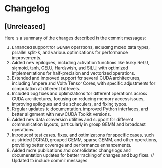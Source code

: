 
# Changelog

## [Unreleased]
Here is a summary of the changes described in the commit messages:

1. Enhanced support for GEMM operations, including mixed data types, parallel split-k, and various optimizations for performance improvements.
2. Added new epilogues, including activation functions like leaky ReLU, sigmoid, tanh, GELU, Hardswish, and SiLU, with optimized implementations for half-precision and vectorized operations.
3. Extended and improved support for several CUDA architectures, including Ampere and Volta Tensor Cores, with specific adjustments for computation at different bit levels.
4. Included bug fixes and optimizations for different operations across CUDA architectures, focusing on reducing memory access issues, improving epilogues and tile schedulers, and fixing typos.
5. Regular updates to documentation, improved Python interfaces, and better alignment with new CUDA Toolkit versions.
6. Added new data conversion utilities and support for different communication layouts, particularly in group GEMM and broadcast operations.
7. Introduced test cases, fixes, and optimizations for specific cases, such as strided DGRAD, grouped GEMM, sparse GEMM, and other operations, providing better coverage and performance enhancements.
8. Added more publications and consolidated changelogs and documentation updates for better tracking of changes and bug fixes. // Updated to include commit messages
        